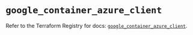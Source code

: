 # `google_container_azure_client`

Refer to the Terraform Registry for docs: [`google_container_azure_client`](https://registry.terraform.io/providers/hashicorp/google/6.34.0/docs/resources/container_azure_client).
